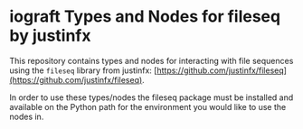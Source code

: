 # iograft Types and Nodes for fileseq by justinfx

This repository contains types and nodes for interacting with file sequences using the `fileseq` library from justinfx: [https://github.com/justinfx/fileseq](https://github.com/justinfx/fileseq).

In order to use these types/nodes the fileseq package must be installed and available on the Python path for the environment you would like to use the nodes in.

